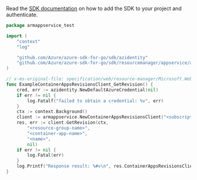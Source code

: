 Read the [SDK documentation](https://github.com/Azure/azure-sdk-for-go/blob/sdk%2Fresourcemanager%2Fappservice%2Farmappservice%2Fv0.2.0/sdk/resourcemanager/appservice/armappservice/README.md) on how to add the SDK to your project and authenticate.

```go
package armappservice_test

import (
	"context"
	"log"

	"github.com/Azure/azure-sdk-for-go/sdk/azidentity"
	"github.com/Azure/azure-sdk-for-go/sdk/resourcemanager/appservice/armappservice"
)

// x-ms-original-file: specification/web/resource-manager/Microsoft.Web/stable/2021-03-01/examples/GetRevision.json
func ExampleContainerAppsRevisionsClient_GetRevision() {
	cred, err := azidentity.NewDefaultAzureCredential(nil)
	if err != nil {
		log.Fatalf("failed to obtain a credential: %v", err)
	}
	ctx := context.Background()
	client := armappservice.NewContainerAppsRevisionsClient("<subscription-id>", cred, nil)
	res, err := client.GetRevision(ctx,
		"<resource-group-name>",
		"<container-app-name>",
		"<name>",
		nil)
	if err != nil {
		log.Fatal(err)
	}
	log.Printf("Response result: %#v\n", res.ContainerAppsRevisionsClientGetRevisionResult)
}
```
